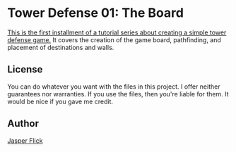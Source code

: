 # Tower Defense 01: The Board

[This is the first installment of a tutorial series about creating a simple tower defense game.](https://catlikecoding.com/unity/tutorials/tower-defense/the-board/) It covers the creation of the game board, pathfinding, and placement of destinations and walls.

## License

You can do whatever you want with the files in this project. I offer neither guarantees nor warranties. If you use the files, then you're liable for them. It would be nice if you gave me credit.

## Author

[Jasper Flick](https://catlikecoding.com/jasper-flick/)